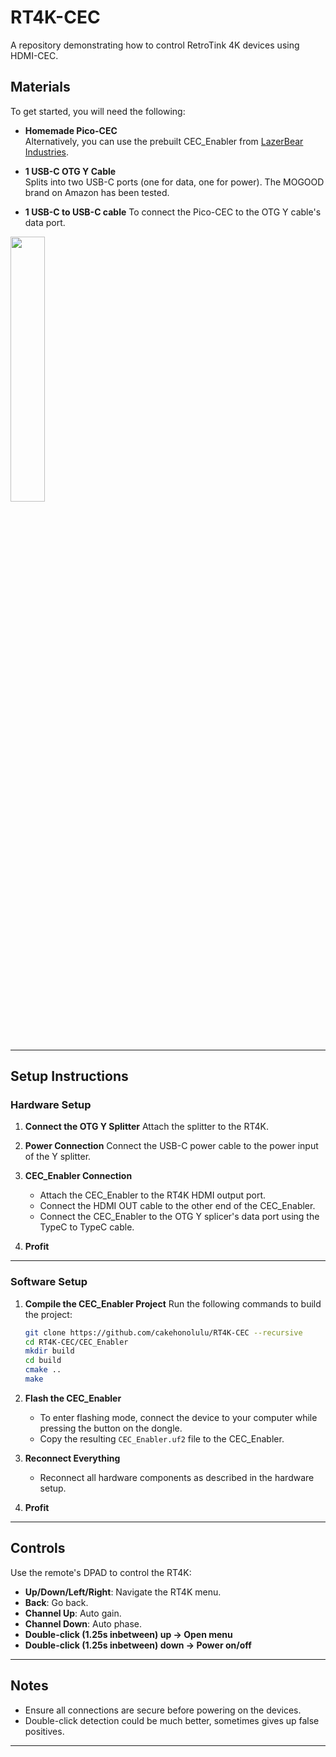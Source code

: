 # RT4K-CEC

A repository demonstrating how to control RetroTink 4K devices using HDMI-CEC.

## Materials

To get started, you will need the following:

- **Homemade Pico-CEC**  
  Alternatively, you can use the prebuilt CEC_Enabler from [LazerBear Industries](https://www.laserbear.net/products/cec-enabler).
  
- **1 USB-C OTG Y Cable**  
  Splits into two USB-C ports (one for data, one for power). The MOGOOD brand on Amazon has been tested.

- **1 USB-C to USB-C cable**
  To connect the Pico-CEC to the OTG Y cable's data port.

<img width = "33%" src="https://github.com/user-attachments/assets/4530e537-c3c7-48e7-aefb-f1df7ab9ef03">

---

## Setup Instructions

### Hardware Setup

1. **Connect the OTG Y Splitter**
   Attach the splitter to the RT4K.

2. **Power Connection**
   Connect the USB-C power cable to the power input of the Y splitter.

3. **CEC_Enabler Connection**
   - Attach the CEC_Enabler to the RT4K HDMI output port.  
   - Connect the HDMI OUT cable to the other end of the CEC_Enabler.
   - Connect the CEC_Enabler to the OTG Y splicer's data port using the TypeC to TypeC cable.

4. **Profit**

---

### Software Setup

1. **Compile the CEC_Enabler Project**
   Run the following commands to build the project:
   ```bash
   git clone https://github.com/cakehonolulu/RT4K-CEC --recursive
   cd RT4K-CEC/CEC_Enabler
   mkdir build
   cd build
   cmake ..
   make
   ```

2. **Flash the CEC_Enabler**
   - To enter flashing mode, connect the device to your computer while pressing the button on the dongle.
   - Copy the resulting ```CEC_Enabler.uf2``` file to the CEC_Enabler.

3. **Reconnect Everything**
   - Reconnect all hardware components as described in the hardware setup.

4. **Profit**

---

## Controls

Use the remote's DPAD to control the RT4K:

- **Up/Down/Left/Right**: Navigate the RT4K menu.
- **Back**: Go back.
- **Channel Up**: Auto gain.
- **Channel Down**: Auto phase.
- **Double-click (1.25s inbetween) up -> Open menu**
- **Double-click (1.25s inbetween) down -> Power on/off**

---

## Notes

- Ensure all connections are secure before powering on the devices.
- Double-click detection could be much better, sometimes gives up false positives.

---
